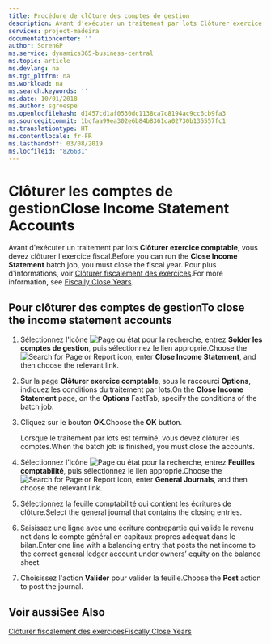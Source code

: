 ```yaml
---
title: Procédure de clôture des comptes de gestion
description: Avant d'exécuter un traitement par lots Clôturer exercice comptable, vous devez clôturer l'exercice fiscal.
services: project-madeira
documentationcenter: ''
author: SorenGP
ms.service: dynamics365-business-central
ms.topic: article
ms.devlang: na
ms.tgt_pltfrm: na
ms.workload: na
ms.search.keywords: ''
ms.date: 10/01/2018
ms.author: sgroespe
ms.openlocfilehash: d1457cd1af0530dc1138ca7c8194ac9cc6cb9fa3
ms.sourcegitcommit: 1bcfaa99ea302e6b84b8361ca02730b135557fc1
ms.translationtype: HT
ms.contentlocale: fr-FR
ms.lasthandoff: 03/08/2019
ms.locfileid: "826631"
---
```

# <a name="close-income-statement-accounts"></a><span data-ttu-id="19829-103">Clôturer les comptes de gestion</span><span class="sxs-lookup"><span data-stu-id="19829-103">Close Income Statement Accounts</span></span>
<span data-ttu-id="19829-104">Avant d'exécuter un traitement par lots **Clôturer exercice comptable**, vous devez clôturer l'exercice fiscal.</span><span class="sxs-lookup"><span data-stu-id="19829-104">Before you can run the **Close Income Statement** batch job, you must close the fiscal year.</span></span> <span data-ttu-id="19829-105">Pour plus d'informations, voir [Clôturer fiscalement des exercices](how-to-fiscally-close-years.md).</span><span class="sxs-lookup"><span data-stu-id="19829-105">For more information, see [Fiscally Close Years](how-to-fiscally-close-years.md).</span></span>  

## <a name="to-close-the-income-statement-accounts"></a><span data-ttu-id="19829-106">Pour clôturer des comptes de gestion</span><span class="sxs-lookup"><span data-stu-id="19829-106">To close the income statement accounts</span></span>  

1.  <span data-ttu-id="19829-107">Sélectionnez l'icône ![Page ou état pour la recherche](../../media/ui-search/search_small.png "Page ou état pour la recherche"), entrez **Solder les comptes de gestion**, puis sélectionnez le lien approprié.</span><span class="sxs-lookup"><span data-stu-id="19829-107">Choose the ![Search for Page or Report](../../media/ui-search/search_small.png "Search for Page or Report icon") icon, enter **Close Income Statement**, and then choose the relevant link.</span></span>  
2.  <span data-ttu-id="19829-108">Sur la page **Clôturer exercice comptable**, sous le raccourci **Options**, indiquez les conditions du traitement par lots.</span><span class="sxs-lookup"><span data-stu-id="19829-108">On the **Close Income Statement** page, on the **Options** FastTab, specify the conditions of the batch job.</span></span>  
3.  <span data-ttu-id="19829-109">Cliquez sur le bouton **OK**.</span><span class="sxs-lookup"><span data-stu-id="19829-109">Choose the **OK** button.</span></span>  

    <span data-ttu-id="19829-110">Lorsque le traitement par lots est terminé, vous devez clôturer les comptes.</span><span class="sxs-lookup"><span data-stu-id="19829-110">When the batch job is finished, you must close the accounts.</span></span>  

4.  <span data-ttu-id="19829-111">Sélectionnez l'icône ![Page ou état pour la recherche](../../media/ui-search/search_small.png "Page ou état pour la recherche"), entrez **Feuilles comptabilité**, puis sélectionnez le lien approprié.</span><span class="sxs-lookup"><span data-stu-id="19829-111">Choose the ![Search for Page or Report](../../media/ui-search/search_small.png "Search for Page or Report icon") icon, enter **General Journals**, and then choose the relevant link.</span></span>  
5.  <span data-ttu-id="19829-112">Sélectionnez la feuille comptabilité qui contient les écritures de clôture.</span><span class="sxs-lookup"><span data-stu-id="19829-112">Select the general journal that contains the closing entries.</span></span>  
6.  <span data-ttu-id="19829-113">Saisissez une ligne avec une écriture contrepartie qui valide le revenu net dans le compte général en capitaux propres adéquat dans le bilan.</span><span class="sxs-lookup"><span data-stu-id="19829-113">Enter one line with a balancing entry that posts the net income to the correct general ledger account under owners’ equity on the balance sheet.</span></span>  
7.  <span data-ttu-id="19829-114">Choisissez l'action **Valider** pour valider la feuille.</span><span class="sxs-lookup"><span data-stu-id="19829-114">Choose the **Post** action to post the journal.</span></span>  

## <a name="see-also"></a><span data-ttu-id="19829-115">Voir aussi</span><span class="sxs-lookup"><span data-stu-id="19829-115">See Also</span></span>  
 [<span data-ttu-id="19829-116">Clôturer fiscalement des exercices</span><span class="sxs-lookup"><span data-stu-id="19829-116">Fiscally Close Years</span></span>](how-to-fiscally-close-years.md)
